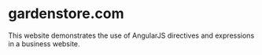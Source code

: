 # gardenstore.com
This website demonstrates the use of AngularJS directives and expressions in a business website.